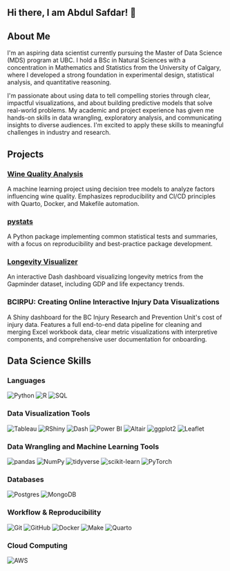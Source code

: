 ## Hi there, I am Abdul Safdar! 👋

## About Me

I'm an aspiring data scientist currently pursuing the Master of Data Science (MDS) program at UBC. I hold a BSc in Natural Sciences with a concentration in Mathematics and Statistics from the University of Calgary, where I developed a strong foundation in experimental design, statistical analysis, and quantitative reasoning.

I'm passionate about using data to tell compelling stories through clear, impactful visualizations, and about building predictive models that solve real-world problems. My academic and project experience has given me hands-on skills in data wrangling, exploratory analysis, and communicating insights to diverse audiences. I'm excited to apply these skills to meaningful challenges in industry and research.


## Projects

### [Wine Quality Analysis](https://github.com/AbdulSafdar/522_group_38_project)

A machine learning project using decision tree models to analyze factors influencing wine quality. Emphasizes reproducibility and CI/CD principles with Quarto, Docker, and Makefile automation.

### [pystats](https://github.com/AbdulSafdar/Group24-pystats)

A Python package implementing common statistical tests and summaries, with a focus on reproducibility and best-practice package development.

### [Longevity Visualizer](https://github.com/UBC-MDS/DSCI-532_2025_16_LongevityVisualizer)

An interactive Dash dashboard visualizing longevity metrics from the Gapminder dataset, including GDP and life expectancy trends.

### BCIRPU: Creating Online Interactive Injury Data Visualizations

A Shiny dashboard for the BC Injury Research and Prevention Unit's cost of injury data. Features a full end-to-end data pipeline for cleaning and merging Excel workbook data, clear metric visualizations with interpretive components, and comprehensive user documentation for onboarding.

## Data Science Skills

### Languages
![Python](https://img.shields.io/badge/Python-3776AB?style=flat&logo=python&logoColor=white)
![R](https://img.shields.io/badge/R-276DC3?style=flat&logo=r&logoColor=white)
![SQL](https://img.shields.io/badge/SQL-4479A1?style=flat&logo=sqlite&logoColor=white)

### Data Visualization Tools
![Tableau](https://img.shields.io/badge/Tableau-E97627?style=flat&logo=tableau&logoColor=white)
![RShiny](https://img.shields.io/badge/RShiny-276DC3?style=flat&logo=r&logoColor=white)
![Dash](https://img.shields.io/badge/Dash-003366?style=flat&logo=plotly&logoColor=white)
![Power BI](https://img.shields.io/badge/Power%20BI-F2C811?style=flat&logo=powerbi&logoColor=black)
![Altair](https://img.shields.io/badge/Altair-1F77B4?style=flat)
![ggplot2](https://img.shields.io/badge/ggplot2-276DC3?style=flat&logo=r&logoColor=white)
![Leaflet](https://img.shields.io/badge/Leaflet-199900?style=flat&logo=leaflet&logoColor=white)

### Data Wrangling and Machine Learning Tools
![pandas](https://img.shields.io/badge/pandas-150458?style=flat&logo=pandas&logoColor=white)
![NumPy](https://img.shields.io/badge/NumPy-013243?style=flat&logo=numpy&logoColor=white)
![tidyverse](https://img.shields.io/badge/tidyverse-276DC3?style=flat&logo=r&logoColor=white)
![scikit-learn](https://img.shields.io/badge/scikit--learn-F7931E?style=flat&logo=scikit-learn&logoColor=white)
![PyTorch](https://img.shields.io/badge/PyTorch-EE4C2C?style=flat&logo=pytorch&logoColor=white)

### Databases
![Postgres](https://img.shields.io/badge/Postgres-336791?style=flat&logo=postgresql&logoColor=white)
![MongoDB](https://img.shields.io/badge/MongoDB-47A248?style=flat&logo=mongodb&logoColor=white)

### Workflow & Reproducibility
![Git](https://img.shields.io/badge/Git-F05032?style=flat&logo=git&logoColor=white)
![GitHub](https://img.shields.io/badge/GitHub-181717?style=flat&logo=github&logoColor=white)
![Docker](https://img.shields.io/badge/Docker-2496ED?style=flat&logo=docker&logoColor=white)
![Make](https://img.shields.io/badge/Makefile-1572B6?style=flat)
![Quarto](https://img.shields.io/badge/Quarto-3F4F75?style=flat)

### Cloud Computing
![AWS](https://img.shields.io/badge/AWS-FF9900?style=flat&logo=amazonaws&logoColor=white)
